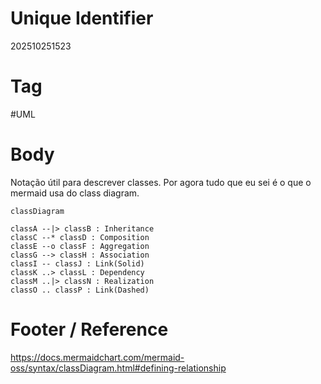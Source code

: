 # Unique Identifier
202510251523

# Tag
#UML 

# Body
Notação útil para descrever classes. Por agora tudo que eu sei é o que o mermaid usa do class diagram.

```mermaid
classDiagram

classA --|> classB : Inheritance
classC --* classD : Composition
classE --o classF : Aggregation
classG --> classH : Association
classI -- classJ : Link(Solid)
classK ..> classL : Dependency
classM ..|> classN : Realization
classO .. classP : Link(Dashed)
```

# Footer / Reference
https://docs.mermaidchart.com/mermaid-oss/syntax/classDiagram.html#defining-relationship
